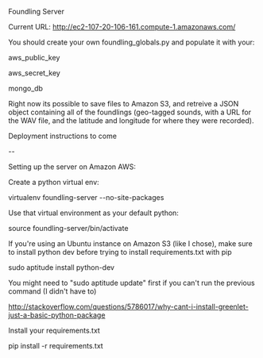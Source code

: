 Foundling Server

Current URL: http://ec2-107-20-106-161.compute-1.amazonaws.com/

You should create your own foundling_globals.py and populate it with your:

aws_public_key

aws_secret_key

mongo_db

Right now its possible to save files to Amazon S3, and retreive a JSON object containing all of the foundlings (geo-tagged sounds, with a URL for the WAV file, and the latitude and longitude for where they were recorded).

Deployment instructions to come

--

Setting up the server on Amazon AWS:

Create a python virtual env:

virtualenv foundling-server --no-site-packages

Use that virtual environment as your default python:

source foundling-server/bin/activate

If you're using an Ubuntu instance on Amazon S3 (like I chose), make sure to install python dev before trying to install requirements.txt with pip

sudo aptitude install python-dev

You might need to "sudo aptitude update" first if you can't run the previous command (I didn't have to)

http://stackoverflow.com/questions/5786017/why-cant-i-install-greenlet-just-a-basic-python-package

Install your requirements.txt

pip install -r requirements.txt
